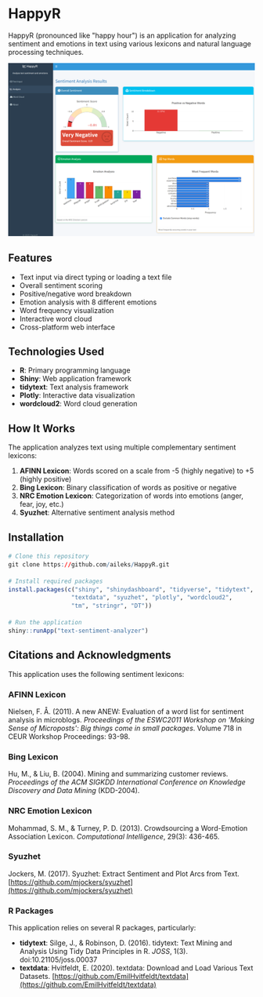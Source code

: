 # HappyR

HappyR (pronounced like "happy hour") is an application for analyzing sentiment and emotions in text using various lexicons and natural language processing techniques.

![Preview](img/preview.png)

## Features

- Text input via direct typing or loading a text file
- Overall sentiment scoring
- Positive/negative word breakdown
- Emotion analysis with 8 different emotions
- Word frequency visualization
- Interactive word cloud
- Cross-platform web interface

## Technologies Used

- **R**: Primary programming language
- **Shiny**: Web application framework
- **tidytext**: Text analysis framework
- **Plotly**: Interactive data visualization
- **wordcloud2**: Word cloud generation

## How It Works

The application analyzes text using multiple complementary sentiment lexicons:

1. **AFINN Lexicon**: Words scored on a scale from -5 (highly negative) to +5 (highly positive)
2. **Bing Lexicon**: Binary classification of words as positive or negative
3. **NRC Emotion Lexicon**: Categorization of words into emotions (anger, fear, joy, etc.)
4. **Syuzhet**: Alternative sentiment analysis method

## Installation

```r
# Clone this repository
git clone https://github.com/aileks/HappyR.git

# Install required packages
install.packages(c("shiny", "shinydashboard", "tidyverse", "tidytext", 
                  "textdata", "syuzhet", "plotly", "wordcloud2", 
                  "tm", "stringr", "DT"))

# Run the application
shiny::runApp("text-sentiment-analyzer")
```

## Citations and Acknowledgments

This application uses the following sentiment lexicons:

### AFINN Lexicon
Nielsen, F. Å. (2011). A new ANEW: Evaluation of a word list for sentiment analysis in microblogs. *Proceedings of the ESWC2011 Workshop on 'Making Sense of Microposts': Big things come in small packages*. Volume 718 in CEUR Workshop Proceedings: 93-98.

### Bing Lexicon
Hu, M., & Liu, B. (2004). Mining and summarizing customer reviews. *Proceedings of the ACM SIGKDD International Conference on Knowledge Discovery and Data Mining* (KDD-2004).

### NRC Emotion Lexicon
Mohammad, S. M., & Turney, P. D. (2013). Crowdsourcing a Word-Emotion Association Lexicon. *Computational Intelligence*, 29(3): 436-465.

### Syuzhet
Jockers, M. (2017). Syuzhet: Extract Sentiment and Plot Arcs from Text. [https://github.com/mjockers/syuzhet](https://github.com/mjockers/syuzhet)

### R Packages
This application relies on several R packages, particularly:

- **tidytext**: Silge, J., & Robinson, D. (2016). tidytext: Text Mining and Analysis Using Tidy Data Principles in R. *JOSS*, 1(3). doi:10.21105/joss.00037
- **textdata**: Hvitfeldt, E. (2020). textdata: Download and Load Various Text Datasets. [https://github.com/EmilHvitfeldt/textdata](https://github.com/EmilHvitfeldt/textdata)
